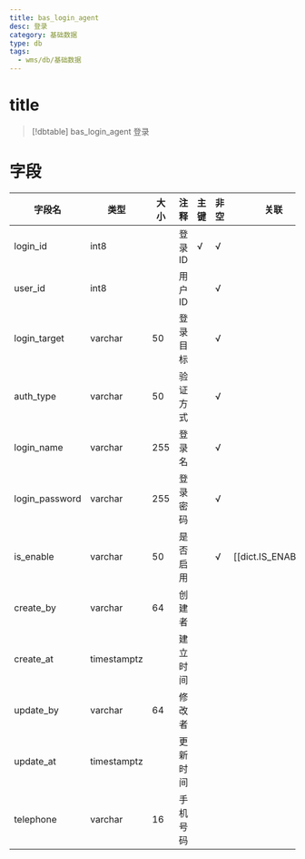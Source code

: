 ```yaml
---
title: bas_login_agent
desc: 登录
category: 基础数据
type: db
tags:
  - wms/db/基础数据
---
```


# title
>[!dbtable] bas_login_agent
> 登录

# 字段
| 字段名 | 类型 | 大小 | 注释 | 主键 | 非空 | 关联 |
| --- | --- | --- | --- | --- | --- | --- |
| login_id | int8 |  | 登录ID | √ | √ |  |
| user_id | int8 |  | 用户ID |  | √ |  |
| login_target | varchar | 50 | 登录目标 |  | √ |  |
| auth_type | varchar | 50 | 验证方式 |  | √ |  |
| login_name | varchar | 255 | 登录名 |  | √ |  |
| login_password | varchar | 255 | 登录密码 |  | √ |  |
| is_enable | varchar | 50 | 是否启用 |  | √ | [[dict.IS_ENABLE]] |
| create_by | varchar | 64 | 创建者 |  |  |  |
| create_at | timestamptz |  | 建立时间 |  |  |  |
| update_by | varchar | 64 | 修改者 |  |  |  |
| update_at | timestamptz |  | 更新时间 |  |  |  |
| telephone | varchar | 16 | 手机号码 |  |  |  |

